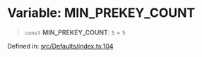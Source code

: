 # Variable: MIN\_PREKEY\_COUNT

> `const` **MIN\_PREKEY\_COUNT**: `5` = `5`

Defined in: [src/Defaults/index.ts:104](https://github.com/Fokusdotid/bail/blob/c004679536d41fcf32da31cecf70d3991dfa31b5/src/Defaults/index.ts#L104)

